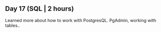## Day 17 (SQL | 2 hours) 

Learned more about how to work with PostgresQL. 
PgAdmin, working with tables..
